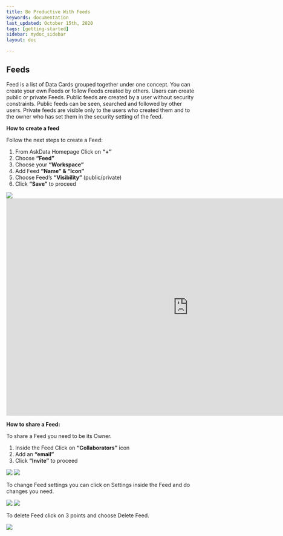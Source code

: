```yaml
---
title: Be Productive With Feeds
keywords: documentation
last_updated: October 15th, 2020
tags: [getting-started]
sidebar: mydoc_sidebar
layout: doc

---
```


## Feeds

Feed is a list of Data Cards grouped together under one concept. You can create your own Feeds or follow Feeds created by others. Users can create public or private Feeds. Public feeds are created by a user without security constraints. Public feeds can be seen, searched and followed by other users. Private feeds are visible only to the users who created them and to the owner who has set them in the security setting of the feed. 

**How to create a feed**


Follow the next steps to create a Feed:

1. From AskData Homepage Click on **“+”**
2. Choose **“Feed”**
3. Choose your **“Workspace”**
4. Add Feed **“Name” & “Icon”**
5. Choose Feed’s **“Visibility”** (public/private)  
6. Click **“Save”** to proceed

<img src="/media/user-guide/f_1.png" class="image-doc p-3">

<iframe width="962" height="575" src="https://www.youtube.com/embed/byu0m_yVu-w?list=PLe5TubJ50d1lBVaiC9qMWvMil94JC1onw" title="YouTube video player" frameborder="0" allow="accelerometer; autoplay; clipboard-write; encrypted-media; gyroscope; picture-in-picture" allowfullscreen></iframe>

**How to share a Feed:**

To share a Feed you need to be its Owner.

1. Inside the Feed Click on **“Collaborators”** icon
2. Add an **“email”**
3. Click **“Invite”** to proceed

<img src="/media/user-guide/f_3.png" class="image-doc p-3">

<img src="/media/user-guide/f_3.png" class="image-doc p-4">

To change Feed settings you can click on Settings inside the Feed and do changes you need. 

<img src="/media/user-guide/f_3.png" class="image-doc p-5">

<img src="/media/user-guide/f_3.png" class="image-doc p-6">

To delete Feed click on 3 points and choose Delete Feed.

<img src="/media/user-guide/f_3.png" class="image-doc p-7">



